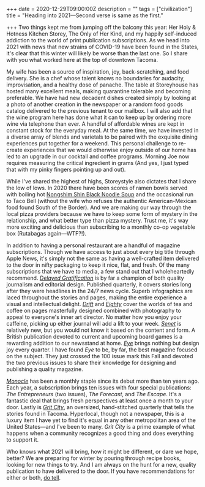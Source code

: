 +++
date = 2020-12-29T09:00:00Z
description = ""
tags = ["civilization"]
title = "Heading into 2021—Second verse is same as the first."

+++
Two things kept me from jumping off the balcony this year: Her Holy & Hotness Kitchen Storey, The Only of Her Kind, and my happily self-induced addiction to the world of print publication subscriptions. As we head into 2021 with news that new strains of COVID-19 have been found in the States, it's clear that this winter will likely be worse than the last one. So I share with you what worked here at the top of downtown Tacoma.

My wife has been a source of inspiration, joy, back-scratching, and food delivery. She is a chef whose talent knows no boundaries for audacity, improvisation, and a healthy dose of panache. The table at Storeyhouse has hosted many excellent meals, making quarantine tolerable and becoming preferable. We have had new decadent dishes created simply by looking at a photo of another creation in the newspaper or a random food goods catalog delivered to the previous tenant to our mailbox. I will also add that the wine program here has done what it can to keep up by ordering more wine via telephone than ever. A handful of affordable wines are kept in constant stock for the everyday meal. At the same time, we have invested in a diverse array of blends and varietals to be paired with the exquisite dining experiences put together for a weekend. This personal challenge to re-create experiences that we would otherwise enjoy outside of our home has led to an upgrade in our cocktail and coffee programs. Morning Joe now requires measuring the critical ingredient in grams (And yes, I just typed that with my pinky fingers pointing up and out).

While I've shared the highest of highs, Storeystyle also dictates that I share the low of lows. In 2020 there have been scores of ramen bowls served with boiling hot [Nongshim Shin Black Noodle Soup](https://www.amazon.com/NongShim-Shin-Black-Noodle-Spicy/dp/B0061JWQOW) and the occasional run to Taco Bell (without the wife who refuses the authentic American-Mexican food found South of the Border). And we are making our way through the local pizza providers because we have to keep some form of mystery in the relationship, and what better type than pizza mystery. Trust me, it's way more exciting and delicious than subscribing to a monthly co-op vegetable box (Rutabagas again—WTF?!).

In addition to having a personal restaurant are a handful of magazine subscriptions. Though we have access to just about every big title through Apple News, it's simply not the same as having a well-crafted item delivered to the door in nifty packaging to keep it nice, flat, and fresh. Of the many subscriptions that we have to media, a few stand out that I wholeheartedly recommend. [_Delayed Gratification_](https://www.slow-journalism.com/blog) is by far a champion of both quality journalism and editorial design. Published quarterly, it covers stories long after they were headlines in the 24/7 news cycle. Superb infographics are laced throughout the stories and pages, making the entire experience a visual and intellectual delight. [_Drift_](https://www.driftmag.com/) and [_Eighty_](https://www.readeighty.com/) cover the worlds of tea and coffee on pages masterfully designed combined with photography to appeal to everyone's inner art director. No matter how you enjoy your caffeine, picking up either journal will add a lift to your week. [_Senet_](https://senetmagazine.com/) is relatively new, but you would not know it based on the content and form. A British publication devoted to current and upcoming board games is a rewarding addition to our newsstand at home. [_Eye_](http://www.eyemagazine.com/blog) brings nothing but design joy every quarter. I have found _Eye_ to be, by far, the best magazine focused on the subject. They just crossed the 100 issue mark this Fall and devoted the two previous issues to share their knowledge for designing and publishing a quality magazine.

[_Monocle_](https://monocle.com/) has been a monthly staple since its debut more than ten years ago. Each year, a subscription brings ten issues with four special publications: _The Entrepreneurs_ (two issues), _The Forecast_, and _The Escape_. It's a fantastic deal that brings fresh perspectives at least once a month to your door. Lastly is [_Grit City_](https://gritcitymag.com), an oversized, hand-stitched quarterly that tells the stories found in Tacoma. Hyperlocal, though not a newspaper, this is a luxury item I have yet to find it's equal in any other metropolitan area of the United States—and I've been to many. _Grit City_ is a prime example of what happens when a community recognizes a good thing and does everything to support it.

Who knows what 2021 will bring, how it might be different, or dare we hope, better? We are preparing for winter by pouring through recipe books, looking for new things to try. And I am always on the hunt for a new, quality publication to have delivered to the door. If you have recommendations for either or both, [do tell](https://airbagindustries.com/contact/).